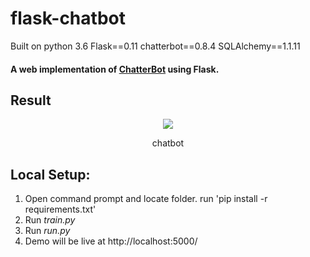 # flask-chatbot
Built on python 3.6
Flask==0.11
chatterbot==0.8.4
SQLAlchemy==1.1.11

#### A web implementation of [ChatterBot](https://github.com/devman-AI/healthcare-chatbot) using Flask.

## Result
<div align="center">
  <img src="https://github.com/devman-AI/healthcare-chatbot/blob/master/screen.PNG">  
  <p>chatbot</p>
</div>

## Local Setup:
 1. Open command prompt and locate folder. run 'pip install -r requirements.txt'
 2. Run *train.py*
 3. Run *run.py*
 4. Demo will be live at http://localhost:5000/

